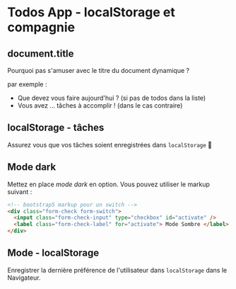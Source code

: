 # Todos App - localStorage et compagnie

## document.title

Pourquoi pas s'amuser avec le titre du document dynamique ?

par exemple :

- Que devez vous faire aujourd'hui ? (si pas de todos dans la liste)
- Vous avez ... tâches à accomplir ! (dans le cas contraire)

## localStorage - tâches

Assurez vous que vos tâches soient enregistrées dans `localStorage` 💪

## Mode dark

Mettez en place _mode dark_ en option. Vous pouvez utiliser le markup suivant :

```html
<!-- bootstrap5 markup pour un switch -->
<div class="form-check form-switch">
  <input class="form-check-input" type="checkbox" id="activate" />
  <label class="form-check-label" for="activate"> Mode Sombre </label>
</div>
```

## Mode - localStorage

Enregistrer la dernière préférence de l'utilisateur dans `localStorage` dans le Navigateur.
